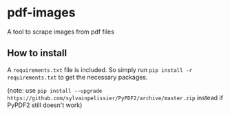 # pdf-images
A tool to scrape images from pdf files

## How to install

A `requirements.txt` file is included. So simply run `pip install -r requirements.txt` to get the necessary packages.

(note: use `pip install --upgrade https://github.com/sylvainpelissier/PyPDF2/archive/master.zip` instead if PyPDF2 still doesn't work)